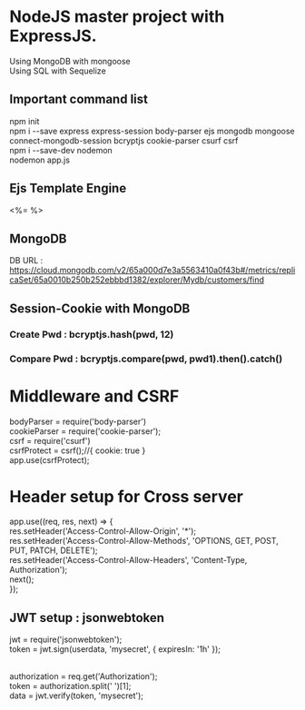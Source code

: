 # NodeJS master project with ExpressJS.

Using MongoDB with mongoose  <br />
Using SQL with Sequelize  <br />

## Important command list

npm init <br />
npm i --save express express-session body-parser ejs mongodb mongoose connect-mongodb-session bcryptjs cookie-parser csurf csrf <br />
npm i --save-dev nodemon <br />
nodemon app.js <br />


## Ejs Template Engine 

<%= %> <br />

## MongoDB

DB URL : 
https://cloud.mongodb.com/v2/65a000d7e3a5563410a0f43b#/metrics/replicaSet/65a0010b250b252ebbbd1382/explorer/Mydb/customers/find


## Session-Cookie with MongoDB

### Create Pwd : bcryptjs.hash(pwd, 12)

### Compare Pwd : bcryptjs.compare(pwd, pwd1).then().catch()


# Middleware and CSRF

bodyParser    = require('body-parser') <br />
cookieParser  = require('cookie-parser'); <br />
csrf          = require('csurf') <br />
csrfProtect   = csrf();//{ cookie: true } <br />
app.use(csrfProtect); <br />


# Header setup for Cross server 

app.use((req, res, next) => { <br />
    res.setHeader('Access-Control-Allow-Origin', '*'); <br />
    res.setHeader('Access-Control-Allow-Methods', 'OPTIONS, GET, POST, PUT, PATCH, DELETE'); <br />
    res.setHeader('Access-Control-Allow-Headers', 'Content-Type, Authorization'); <br />
    next(); <br />
});<br />


## JWT setup : jsonwebtoken

jwt				= require('jsonwebtoken'); <br />
token     		= jwt.sign(userdata, 'mysecret', { expiresIn: '1h' }); <br /><br />

authorization	= req.get('Authorization'); <br />
token			= authorization.split(' ')[1]; <br />
data 			= jwt.verify(token, 'mysecret'); <br />
